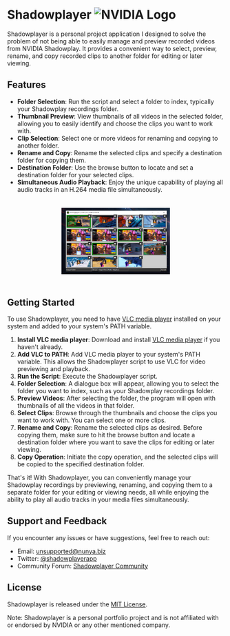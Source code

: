 # Shadowplayer <img src="https://www.shareicon.net/download/2015/09/01/94017_nvidia.svg" alt="NVIDIA Logo" width="48" height="48">

Shadowplayer is a personal project application I designed to solve the problem of not being able to easily manage and preview recorded videos from NVIDIA Shadowplay. It provides a convenient way to select, preview, rename, and copy recorded clips to another folder for editing or later viewing.

## Features

- **Folder Selection**: Run the script and select a folder to index, typically your Shadowplay recordings folder.
- **Thumbnail Preview**: View thumbnails of all videos in the selected folder, allowing you to easily identify and choose the clips you want to work with.
- **Clip Selection**: Select one or more videos for renaming and copying to another folder.
- **Rename and Copy**: Rename the selected clips and specify a destination folder for copying them.
- **Destination Folder**: Use the browse button to locate and set a destination folder for your selected clips.
- **Simultaneous Audio Playback**: Enjoy the unique capability of playing all audio tracks in an H.264 media file simultaneously.

<div style="width: 100%; text-align: center; padding-top: 20px; padding-bottom: 20px;">
  <img src="preview.png" alt="Preview" style="width: 50%; display: inline-block;">
</div>

## Getting Started

To use Shadowplayer, you need to have [VLC media player](https://www.videolan.org/vlc/index.html) installed on your system and added to your system's PATH variable.

1. **Install VLC media player**: Download and install [VLC media player](https://www.videolan.org/vlc/index.html) if you haven't already.
2. **Add VLC to PATH**: Add VLC media player to your system's PATH variable. This allows the Shadowplayer script to use VLC for video previewing and playback.
3. **Run the Script**: Execute the Shadowplayer script.
4. **Folder Selection**: A dialogue box will appear, allowing you to select the folder you want to index, such as your Shadowplay recordings folder.
5. **Preview Videos**: After selecting the folder, the program will open with thumbnails of all the videos in that folder.
6. **Select Clips**: Browse through the thumbnails and choose the clips you want to work with. You can select one or more clips.
7. **Rename and Copy**: Rename the selected clips as desired. Before copying them, make sure to hit the browse button and locate a destination folder where you want to save the clips for editing or later viewing.
8. **Copy Operation**: Initiate the copy operation, and the selected clips will be copied to the specified destination folder.

That's it! With Shadowplayer, you can conveniently manage your Shadowplay recordings by previewing, renaming, and copying them to a separate folder for your editing or viewing needs, all while enjoying the ability to play all audio tracks in your media files simultaneously.

## Support and Feedback

If you encounter any issues or have suggestions, feel free to reach out:

- Email: unsupported@nunya.biz
- Twitter: [@shadowplayerapp](https://github.com/ryanofallpeople/Shadowplayer)
- Community Forum: [Shadowplayer Community](https://github.com/ryanofallpeople/Shadowplayer)

## License

Shadowplayer is released under the [MIT License](LICENSE.md).

Note: Shadowplayer is a personal portfolio project and is not affiliated with or endorsed by NVIDIA or any other mentioned company.